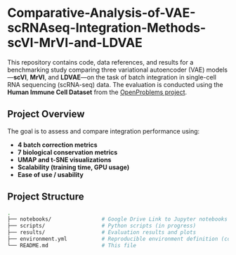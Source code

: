 # Comparative-Analysis-of-VAE-scRNAseq-Integration-Methods-scVI-MrVI-and-LDVAE


This repository contains code, data references, and results for a benchmarking study comparing three variational autoencoder (VAE) models—**scVI**, **MrVI**, and **LDVAE**—on the task of batch integration in single-cell RNA sequencing (scRNA-seq) data. The evaluation is conducted using the **Human Immune Cell Dataset** from the [OpenProblems project](https://openproblems.bio/datasets/openproblems_v1/immune_cells).

## Project Overview

The goal is to assess and compare integration performance using:
- **4 batch correction metrics**
- **7 biological conservation metrics**
- **UMAP and t-SNE visualizations**
- **Scalability (training time, GPU usage)**
- **Ease of use / usability**

## Project Structure

```bash
.
├── notebooks/                # Google Drive Link to Jupyter notebooks for training and evaluation (size>25MB)
├── scripts/                  # Python scripts (in progress)
├── results/                  # Evaluation results and plots
├── environment.yml           # Reproducible environment definition (conda)
└── README.md                 # This file
